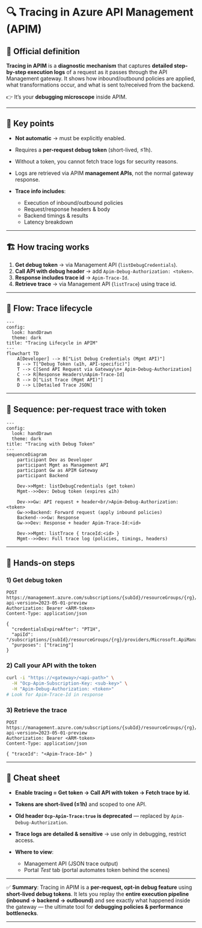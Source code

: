 # 🔍 Tracing in Azure API Management (APIM)

## 📖 Official definition

**Tracing in APIM** is a **diagnostic mechanism** that captures **detailed step-by-step execution logs** of a request as it passes through the API Management gateway.
It shows how inbound/outbound policies are applied, what transformations occur, and what is sent to/received from the backend.

👉 It’s your **debugging microscope** inside APIM.

---

## 🎯 Key points

- **Not automatic** → must be explicitly enabled.
- Requires a **per-request debug token** (short-lived, ≤1h).
- Without a token, you cannot fetch trace logs for security reasons.
- Logs are retrieved via APIM **management APIs**, not the normal gateway response.
- **Trace info includes**:

  - Execution of inbound/outbound policies
  - Request/response headers & body
  - Backend timings & results
  - Latency breakdown

---

## 🏗️ How tracing works

1. **Get debug token** → via Management API (`listDebugCredentials`).
2. **Call API with debug header** → add `Apim-Debug-Authorization: <token>`.
3. **Response includes trace id** → `Apim-Trace-Id`.
4. **Retrieve trace** → via Management API (`listTrace`) using trace id.

---

## 🧭 Flow: Trace lifecycle

```mermaid
---
config:
  look: handDrawn
  theme: dark
title: "Tracing Lifecycle in APIM"
---
flowchart TD
    A[Developer] --> B["List Debug Credentials (Mgmt API)"]
    B --> T["Debug Token (≤1h, API-specific)"]
    T --> C[Send API Request via Gateway\n+ Apim-Debug-Authorization]
    C --> R[Response Headers\nApim-Trace-Id]
    R --> D["List Trace (Mgmt API)"]
    D --> L[Detailed Trace JSON]
```

---

## 📜 Sequence: per-request trace with token

```mermaid
---
config:
  look: handDrawn
  theme: dark
title: "Tracing with Debug Token"
---
sequenceDiagram
    participant Dev as Developer
    participant Mgmt as Management API
    participant Gw as APIM Gateway
    participant Backend

    Dev->>Mgmt: listDebugCredentials (get token)
    Mgmt-->>Dev: Debug token (expires ≤1h)

    Dev->>Gw: API request + header<br/>Apim-Debug-Authorization: <token>
    Gw->>Backend: Forward request (apply inbound policies)
    Backend-->>Gw: Response
    Gw->>Dev: Response + header Apim-Trace-Id:<id>

    Dev->>Mgmt: listTrace { traceId:<id> }
    Mgmt-->>Dev: Full trace log (policies, timings, headers)
```

---

## 🧪 Hands-on steps

### 1) Get debug token

```http
POST https://management.azure.com/subscriptions/{subId}/resourceGroups/{rg}/providers/Microsoft.ApiManagement/service/{apim}/gateways/managed/listDebugCredentials?api-version=2023-05-01-preview
Authorization: Bearer <ARM-token>
Content-Type: application/json

{
  "credentialsExpireAfter": "PT1H",
  "apiId": "/subscriptions/{subId}/resourceGroups/{rg}/providers/Microsoft.ApiManagement/service/{apim}/apis/{apiId}",
  "purposes": ["tracing"]
}
```

### 2) Call your API with the token

```bash
curl -i "https://<gateway>/<api-path>" \
  -H "Ocp-Apim-Subscription-Key: <sub-key>" \
  -H "Apim-Debug-Authorization: <token>"
# Look for Apim-Trace-Id in response
```

### 3) Retrieve the trace

```http
POST https://management.azure.com/subscriptions/{subId}/resourceGroups/{rg}/providers/Microsoft.ApiManagement/service/{apim}/gateways/managed/listTrace?api-version=2023-05-01-preview
Authorization: Bearer <ARM-token>
Content-Type: application/json

{ "traceId": "<Apim-Trace-Id>" }
```

---

## 🧠 Cheat sheet

- **Enable tracing = Get token → Call API with token → Fetch trace by id.**
- **Tokens are short-lived (≤1h)** and scoped to one API.
- **Old header `Ocp-Apim-Trace:true` is deprecated** — replaced by `Apim-Debug-Authorization`.
- **Trace logs are detailed & sensitive** → use only in debugging, restrict access.
- **Where to view**:

  - Management API (JSON trace output)
  - Portal _Test_ tab (portal automates token behind the scenes)

---

✅ **Summary**:
Tracing in APIM is a **per-request, opt-in debug feature** using **short-lived debug tokens**. It lets you replay the **entire execution pipeline (inbound → backend → outbound)** and see exactly what happened inside the gateway — the ultimate tool for **debugging policies & performance bottlenecks**.

---
